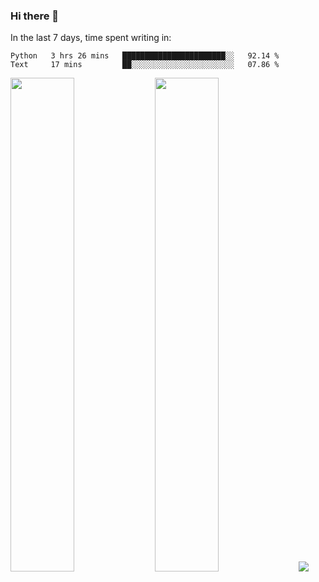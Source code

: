 ### Hi there 👋

In the last 7 days, time spent writing in:

<!--START_SECTION:waka-->

```text
Python   3 hrs 26 mins   ███████████████████████░░   92.14 %
Text     17 mins         ██░░░░░░░░░░░░░░░░░░░░░░░   07.86 %
```

<!--END_SECTION:waka-->

<img src="https://wakatime.com/share/@jimtje/5d0c92de-08f8-4a72-8f2f-6a9693d1e318.svg" width=45% height=45%> <img src="https://wakatime.com/share/@jimtje/501498ae-bda5-4da7-a89d-b40bcdd5556d.svg" width=45% height=45%>
![](https://hit.yhype.me/github/profile?user_id=43537315)
